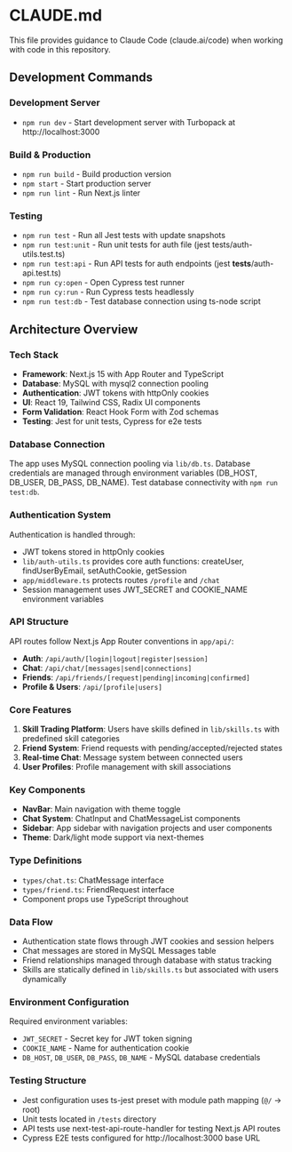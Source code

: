 # CLAUDE.md

This file provides guidance to Claude Code (claude.ai/code) when working with code in this repository.

## Development Commands

### Development Server
- `npm run dev` - Start development server with Turbopack at http://localhost:3000

### Build & Production
- `npm run build` - Build production version
- `npm start` - Start production server
- `npm run lint` - Run Next.js linter

### Testing
- `npm run test` - Run all Jest tests with update snapshots
- `npm run test:unit` - Run unit tests for auth file (jest tests/auth-utils.test.ts)
- `npm run test:api` - Run API tests for auth endpoints (jest __tests__/auth-api.test.ts)
- `npm run cy:open` - Open Cypress test runner
- `npm run cy:run` - Run Cypress tests headlessly
- `npm run test:db` - Test database connection using ts-node script

## Architecture Overview

### Tech Stack
- **Framework**: Next.js 15 with App Router and TypeScript
- **Database**: MySQL with mysql2 connection pooling
- **Authentication**: JWT tokens with httpOnly cookies
- **UI**: React 19, Tailwind CSS, Radix UI components
- **Form Validation**: React Hook Form with Zod schemas
- **Testing**: Jest for unit tests, Cypress for e2e tests

### Database Connection
The app uses MySQL connection pooling via `lib/db.ts`. Database credentials are managed through environment variables (DB_HOST, DB_USER, DB_PASS, DB_NAME). Test database connectivity with `npm run test:db`.

### Authentication System
Authentication is handled through:
- JWT tokens stored in httpOnly cookies
- `lib/auth-utils.ts` provides core auth functions: createUser, findUserByEmail, setAuthCookie, getSession
- `app/middleware.ts` protects routes `/profile` and `/chat`
- Session management uses JWT_SECRET and COOKIE_NAME environment variables

### API Structure
API routes follow Next.js App Router conventions in `app/api/`:
- **Auth**: `/api/auth/[login|logout|register|session]`
- **Chat**: `/api/chat/[messages|send|connections]`
- **Friends**: `/api/friends/[request|pending|incoming|confirmed]`
- **Profile & Users**: `/api/[profile|users]`

### Core Features
1. **Skill Trading Platform**: Users have skills defined in `lib/skills.ts` with predefined skill categories
2. **Friend System**: Friend requests with pending/accepted/rejected states
3. **Real-time Chat**: Message system between connected users
4. **User Profiles**: Profile management with skill associations

### Key Components
- **NavBar**: Main navigation with theme toggle
- **Chat System**: ChatInput and ChatMessageList components
- **Sidebar**: App sidebar with navigation projects and user components
- **Theme**: Dark/light mode support via next-themes

### Type Definitions
- `types/chat.ts`: ChatMessage interface
- `types/friend.ts`: FriendRequest interface
- Component props use TypeScript throughout

### Data Flow
- Authentication state flows through JWT cookies and session helpers
- Chat messages are stored in MySQL Messages table
- Friend relationships managed through database with status tracking
- Skills are statically defined in `lib/skills.ts` but associated with users dynamically

### Environment Configuration
Required environment variables:
- `JWT_SECRET` - Secret key for JWT token signing
- `COOKIE_NAME` - Name for authentication cookie
- `DB_HOST`, `DB_USER`, `DB_PASS`, `DB_NAME` - MySQL database credentials

### Testing Structure
- Jest configuration uses ts-jest preset with module path mapping (`@/` -> root)
- Unit tests located in `/tests` directory
- API tests use next-test-api-route-handler for testing Next.js API routes
- Cypress E2E tests configured for http://localhost:3000 base URL